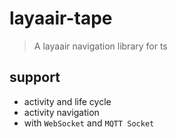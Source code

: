 # layaair-tape
> A layaair navigation library for ts

## support
* activity and life cycle
* activity navigation
*  with `WebSocket` and `MQTT Socket`
